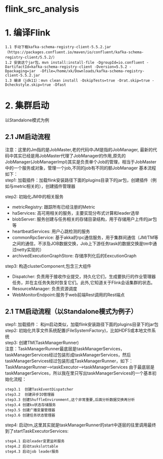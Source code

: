 # flink_src_analysis
# 1. 编译Flink
    1.1 手动下载kafka-schema-registry-client-5.5.2.jar（https://packages.confluent.io/maven/io/confluent/kafka-schema-registry-client/5.5.2/）  
    1.2 安装这个jar包，mvn install:install-file -DgroupId=io.confluent -DartifactId=kafka-schema-registry-client -Dversion=5.5.2 -Dpackaging=jar  -Dfile=/home/xk/Downloads/kafka-schema-registry-client-5.5.2.jar  
    1.3 编译（jdk11）：mvn clean install -DskipTests=true -Drat.skip=true -Dcheckstyle.skip=true -Dfast
# 2. 集群启动
以Standalone模式为例
## 2.1 JM启动流程
注意：这里的Jm指的是JobMaster,老的代码中JM是指的JobManager, 最新的代码中其实已经是用JobMaster代理了JobManager的作用,原先的JobManager(JobManagerImpl)其实是负责单个Job的管理，相当于JobMaster中的一个服务或对象，管理一个job,不同的job有不同的额JobManager
基本流程如下：  
step1: 加载插件：加载flink安装路径下面的plugins目录下的jar包，创建插件（例如与metric相关的），创建插件管理器   
  
step2: 初始化JM中的相关服务  
  * metricRegistry: 跟踪所有已经注册的Metric
  * haServices: 高可用相关的服务，主要实现分布式计算和leader选举
  * blobServer: 服务创建与任务相关的存储目录结构，用于存储用户上传的jar包等
  * heartbeatServices:  用户心跳检测的服务
  * commonRpcService: 基于akka的rpc通信服务，用于集群间通信（JM/TM等之间的通信，不涉及JOB数据交换，Job上下游任务task的数据交换是tm中通过netty实现的）
  * archivedExecutionGraphStore: 存储序列化后的EexcutionGraph   
  
step3: 构造clusterComponent,包含三大组件  
  * Dispatcher: 负责用于接收作业提交，持久化它们，生成要执行的作业管理器任务，并在主任务失败时恢复它们。此外,它知道关于Flink会话集群的状态。
  * ResourceManager: 负责资源调度
  * WebMonitorEndpoint:服务于web前端Rest调用的Rest端点
## 2.1 TM启动流程（以Standalone模式为例子）
step1: 加载插件： 和jm启动类似，加载flink安装路径下面的plugins目录下的jar包  
step2: 初始化共享文件系统配置(FileSystemFactory)，比如HDFS或本地文件系统  
step3: 创建TM(TaskManagerRunner)  
    注意：TaskManagerRunner最底层是taskManagerServices，taskManagerServices经过包装形成taskManagerServices，然后taskManagerServices经过包装形成TaskManagerRunner，如下：  
    TaskManagerRunner-->taskExecutor-->taskManagerServices
    由于最底层是taskManagerServices，所以我在里只写出taskManagerServices的一个基本初始化流程：  

    step3.1  创建TaskEventDispatcher  
    step3.2  创建异步IO管理器  
    step3.3 创建ShuffleEnvironment,这个非常重要,后面分析数据交换再分析  
    step3.4 创建kv状态存储服务  
    step3.5 创建广播变量管理器  
    step3.6 创建任务状态管理器  
step4: 启动tm,这里其实就是taskManagerRunner的start中逐层的往里调用最终到了startTaskExecutorServices:  

    step4.1 启动leader变更监听服务  
    step4.2 启动taskslottable  
    step4.3 启动job leader服务

